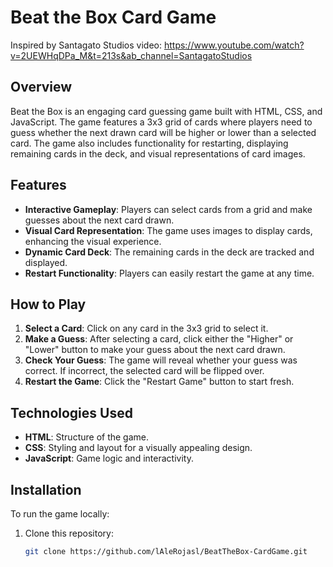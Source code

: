 # Beat the Box Card Game
Inspired by Santagato Studios video: https://www.youtube.com/watch?v=2UEWHqDPa_M&t=213s&ab_channel=SantagatoStudios

## Overview

Beat the Box is an engaging card guessing game built with HTML, CSS, and JavaScript. The game features a 3x3 grid of cards where players need to guess whether the next drawn card will be higher or lower than a selected card. The game also includes functionality for restarting, displaying remaining cards in the deck, and visual representations of card images.

## Features

- **Interactive Gameplay**: Players can select cards from a grid and make guesses about the next card drawn.
- **Visual Card Representation**: The game uses images to display cards, enhancing the visual experience.
- **Dynamic Card Deck**: The remaining cards in the deck are tracked and displayed.
- **Restart Functionality**: Players can easily restart the game at any time.

## How to Play

1. **Select a Card**: Click on any card in the 3x3 grid to select it.
2. **Make a Guess**: After selecting a card, click either the "Higher" or "Lower" button to make your guess about the next card drawn.
3. **Check Your Guess**: The game will reveal whether your guess was correct. If incorrect, the selected card will be flipped over.
4. **Restart the Game**: Click the "Restart Game" button to start fresh.

## Technologies Used

- **HTML**: Structure of the game.
- **CSS**: Styling and layout for a visually appealing design.
- **JavaScript**: Game logic and interactivity.

## Installation

To run the game locally:

1. Clone this repository:
   ```bash
   git clone https://github.com/lAleRojasl/BeatTheBox-CardGame.git
